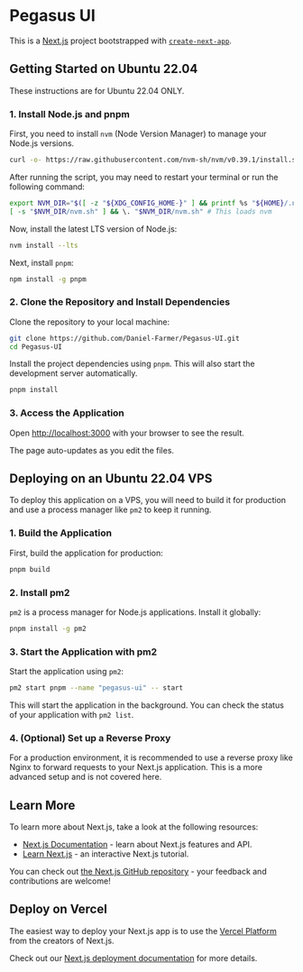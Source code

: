 # Pegasus UI

This is a [Next.js](https://nextjs.org) project bootstrapped with [`create-next-app`](https://nextjs.org/docs/app/api-reference/cli/create-next-app).

## Getting Started on Ubuntu 22.04

These instructions are for Ubuntu 22.04 ONLY.

### 1. Install Node.js and pnpm

First, you need to install `nvm` (Node Version Manager) to manage your Node.js versions.

```bash
curl -o- https://raw.githubusercontent.com/nvm-sh/nvm/v0.39.1/install.sh | bash
```

After running the script, you may need to restart your terminal or run the following command:

```bash
export NVM_DIR="$([ -z "${XDG_CONFIG_HOME-}" ] && printf %s "${HOME}/.nvm" || printf %s "${XDG_CONFIG_HOME}/nvm")"
[ -s "$NVM_DIR/nvm.sh" ] && \. "$NVM_DIR/nvm.sh" # This loads nvm
```

Now, install the latest LTS version of Node.js:

```bash
nvm install --lts
```

Next, install `pnpm`:

```bash
npm install -g pnpm
```

### 2. Clone the Repository and Install Dependencies

Clone the repository to your local machine:

```bash
git clone https://github.com/Daniel-Farmer/Pegasus-UI.git
cd Pegasus-UI
```

Install the project dependencies using `pnpm`. This will also start the development server automatically.

```bash
pnpm install
```

### 3. Access the Application

Open [http://localhost:3000](http://localhost:3000) with your browser to see the result.

The page auto-updates as you edit the files.

## Deploying on an Ubuntu 22.04 VPS

To deploy this application on a VPS, you will need to build it for production and use a process manager like `pm2` to keep it running.

### 1. Build the Application

First, build the application for production:

```bash
pnpm build
```

### 2. Install pm2

`pm2` is a process manager for Node.js applications. Install it globally:

```bash
pnpm install -g pm2
```

### 3. Start the Application with pm2

Start the application using `pm2`:

```bash
pm2 start pnpm --name "pegasus-ui" -- start
```

This will start the application in the background. You can check the status of your application with `pm2 list`.

### 4. (Optional) Set up a Reverse Proxy

For a production environment, it is recommended to use a reverse proxy like Nginx to forward requests to your Next.js application. This is a more advanced setup and is not covered here.

## Learn More

To learn more about Next.js, take a look at the following resources:

- [Next.js Documentation](https://nextjs.org/docs) - learn about Next.js features and API.
- [Learn Next.js](https://nextjs.org/learn) - an interactive Next.js tutorial.

You can check out [the Next.js GitHub repository](https://github.com/vercel/next.js) - your feedback and contributions are welcome!

## Deploy on Vercel

The easiest way to deploy your Next.js app is to use the [Vercel Platform](https://vercel.com/new?utm_medium=default-template&filter=next.js&utm_source=create-next-app&utm_campaign=create-next-app-readme) from the creators of Next.js.

Check out our [Next.js deployment documentation](https://nextjs.org/docs/app/building-your-application/deploying) for more details.
